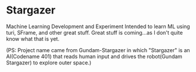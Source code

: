 # Stargazer
Machine Learning Development and Experiment
Intended to learn ML using turi, SFrame, and other great stuff.
Great stuff is coming...as I don't quite know what that is yet.

(PS: Project name came from Gundam-Stargazer in which "Stargazer" is an AI(Codename 401) that 
reads human input and drives the robot(Gundam Stargazer) to explore outer space.)
